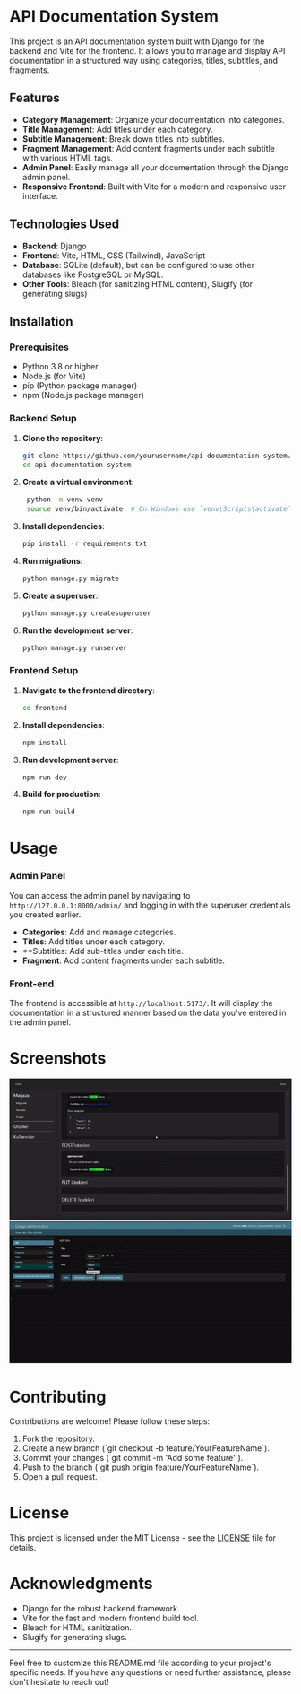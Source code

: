 # API Documentation System

This project is an API documentation system built with Django for the backend and Vite for the frontend. It allows you to manage and display API documentation in a structured way using categories, titles, subtitles, and fragments.

## Features

- **Category Management**: Organize your documentation into categories.
- **Title Management**: Add titles under each category.
- **Subtitle Management**: Break down titles into subtitles.
- **Fragment Management**: Add content fragments under each subtitle with various HTML tags.
- **Admin Panel**: Easily manage all your documentation through the Django admin panel.
- **Responsive Frontend**: Built with Vite for a modern and responsive user interface.

## Technologies Used

- **Backend**: Django
- **Frontend**: Vite, HTML, CSS (Tailwind), JavaScript
- **Database**: SQLite (default), but can be configured to use other databases like PostgreSQL or MySQL.
- **Other Tools**: Bleach (for sanitizing HTML content), Slugify (for generating slugs)

## Installation

### Prerequisites

- Python 3.8 or higher
- Node.js (for Vite)
- pip (Python package manager)
- npm (Node.js package manager)

### Backend Setup

1. **Clone the repository**:
   ```bash
   git clone https://github.com/yourusername/api-documentation-system.git
   cd api-documentation-system
   ```
2. **Create a virtual environment**:
   ```bash
    python -m venv venv
    source venv/bin/activate  # On Windows use `venv\Scripts\activate`
   ```
3. **Install dependencies**:
   ```bash
   pip install -r requirements.txt
   ```
4. **Run migrations**:
   ```bash
   python manage.py migrate
   ```
5. **Create a superuser**:
   ```bash
   python manage.py createsuperuser
   ```
5. **Run the development server**:
   ```bash
   python manage.py runserver
   ```

### Frontend Setup

1. **Navigate to the frontend directory**:
   ```bash
   cd frontend
   ```
2. **Install dependencies**:
   ```bash
   npm install 
   ```
3. **Run development server**:
   ```bash
   npm run dev 
   ```
4. **Build for production**:
   ```bash
   npm run build
   ```

# Usage

### Admin Panel
  You can access the admin panel by navigating to `http://127.0.0.1:8000/admin/` and logging in with the superuser credentials you created earlier.

  - **Categories**: Add and manage categories.
  - **Titles**: Add titles under each category.
  - **Subtitles: Add sub-titles under each title.
  - **Fragment**: Add content fragments under each subtitle.

### Front-end
The frontend is accessible at `http://localhost:5173/`. It will display the documentation in a structured manner based on the data you've entered in the admin panel.

# Screenshots
<img src="https://github.com/ahmetunsal/sample-api-system/blob/main/img/overview.gif?raw=true" alt="Overview" />
<img src="https://github.com/ahmetunsal/sample-api-system/blob/main/img/data_save.gif?raw=true" alt="Data save" />

# Contributing
Contributions are welcome! Please follow these steps:

<ol>
  <li>Fork the repository.</li>
  <li>Create a new branch (`git checkout -b feature/YourFeatureName`).</li>
  <li>Commit your changes (`git commit -m 'Add some feature'`).</li>
  <li>Push to the branch (`git push origin feature/YourFeatureName`).</li>
  <li>Open a pull request.</li>
</ol>

# License
This project is licensed under the MIT License - see the <a href="https://github.com/ahmetunsal/sample-api-system/blob/main/LICENSE">LICENSE</a> file for details.

# Acknowledgments
<ul>
  <li>Django for the robust backend framework.</li>
  <li>Vite for the fast and modern frontend build tool.</li>
  <li>Bleach for HTML sanitization.</li>
  <li>Slugify for generating slugs.</li>
</ul>
<hr />

Feel free to customize this README.md file according to your project's specific needs. If you have any questions or need further assistance, please don't hesitate to reach out!
